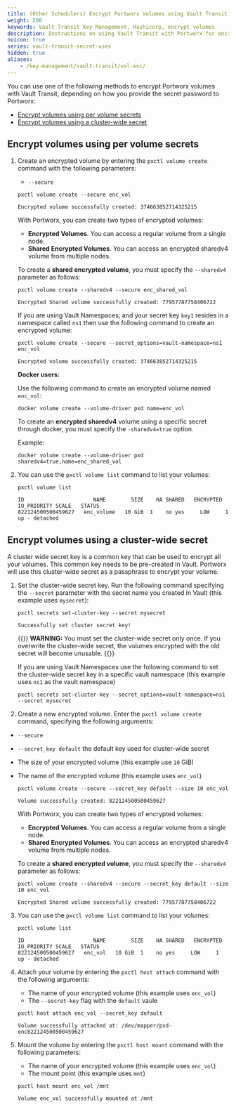 ```yaml
---
title: (Other Schedulers) Encrypt Portworx Volumes using Vault Transit
weight: 200
keywords: Vault Transit Key Management, Hashicorp, encrypt volumes
description: Instructions on using Vault Transit with Portworx for encrypting Portworx Volumes
noicon: true
series: vault-transit-secret-uses
hidden: true
aliases:
    - /key-management/vault-transit/vol-enc/
---
```

You can use one of the following methods to encrypt Portworx volumes with Vault Transit, depending on how you provide the secret password to Portworx:

- [Encrypt volumes using per volume secrets](#encrypt-volumes-using-per-volume-secrets)
- [Encrypt volumes using a cluster-wide secret](#encrypt-volumes-using-a-cluster-wide-secret)

## Encrypt volumes using per volume secrets

<!-- This example assumes the users know how to create a named secret in Vault. I think we need an additional step here.-->

1. Create an encrypted volume by entering the `pxctl volume create` command with the following parameters:

   * `--secure`

    ```text
    pxctl volume create --secure enc_vol
    ```

    ```output
    Encrypted volume successfully created: 374663852714325215
    ```

    With Portworx, you can create two types of encrypted volumes:

   * **Encrypted Volumes**. You can access a regular volume from a single node.
   * **Shared Encrypted Volumes**. You can access an encrypted sharedv4 volume from multiple nodes.

    To create a **shared encrypted volume**, you must specify the `--sharedv4` parameter as follows:

    ```text
    pxctl volume create --sharedv4 --secure enc_shared_vol
    ```

    ```output
    Encrypted Shared volume successfully created: 77957787758406722
    ```

    If you are using Vault Namespaces, and your secret key `key1` resides in a namespace called `ns1` then use the following command to create
    an encrypted volume:


    ```text
    pxctl volume create --secure --secret_options=vault-namespace=ns1 enc_vol
    ```

    ```output
    Encrypted volume successfully created: 374663852714325215
    ```

    **Docker users:**

    Use the following command to create an encrypted volume named `enc_vol`:

    ```text
    docker volume create --volume-driver pxd name=enc_vol
    ```

    To create an **encrypted sharedv4** volume using a specific secret through docker, you must specify the `-sharedv4=true` option.

    Example:

    ```text
    docker volume create --volume-driver pxd sharedv4=true,name=enc_shared_vol
    ```

2. You can use the `pxctl volume list` command to list your volumes:

    ```text
    pxctl volume list
    ```

    ```output
    ID                      NAME        SIZE    HA SHARED   ENCRYPTED   IO_PRIORITY SCALE   STATUS
    822124500500459627   enc_volume   10 GiB  1    no yes     LOW     1   up - detached
    ```


## Encrypt volumes using a cluster-wide secret

A cluster wide secret key is a common key that can be used to encrypt all your volumes. This common key needs to be pre-created in Vault.
Portworx will use this cluster-wide secret as a passphrase to encrypt your volume.

1. Set the cluster-wide secret key. Run the following command specifying the `--secret` parameter with the secret name you created in Vault (this example uses `mysecret`):

    ```text
    pxctl secrets set-cluster-key --secret mysecret
    ```

    ```output
    Successfully set cluster secret key!
    ```
    {{<info>}}
**WARNING:** You must set the cluster-wide secret only once. If you overwrite the cluster-wide secret, the volumes encrypted with the old secret will become unusable.
    {{</info>}}

    
    If you are using Vault Namespaces use the following command to set the cluster-wide secret key in a specific vault namespace (this example uses `ns1` as the vault namespace)

    ```text
    pxctl secrets set-cluster-key --secret_options=vault-namespace=ns1 --secret mysecret
    ```

2. Create a new encrypted volume. Enter the `pxctl volume create` command, specifying the following arguments:
  * `--secure`
  * `--secret_key default` the default key used for cluster-wide secret
  * The size of your encrypted volume (this example use `10` GiB)
  * The name of the encrypted volume (this example uses `enc_vol`)

    ```text
    pxctl volume create --secure --secret_key default --size 10 enc_vol
    ```

    ```output
    Volume successfully created: 822124500500459627
    ```

    With Portworx, you can create two types of encrypted volumes:

    * **Encrypted Volumes**. You can access a regular volume from a single node.
    * **Shared Encrypted Volumes**. You can access an encrypted sharedv4 volume from multiple nodes.

    To create a **shared encrypted volume**, you must specify the `--sharedv4` parameter as follows:

    ```text
    pxctl volume create --sharedv4 --secure --secret_key default --size 10 enc_vol
    ```

    ```output
    Encrypted Shared volume successfully created: 77957787758406722
    ```

3. You can use the `pxctl volume list` command to list your volumes:

    ```text
    pxctl volume list
    ```

    ```output
    ID                      NAME        SIZE    HA SHARED   ENCRYPTED   IO_PRIORITY SCALE   STATUS
    822124500500459627   enc_vol   10 GiB  1    no yes     LOW     1   up - detached
    ```

4. Attach your volume by entering the `pxctl host attach` command with the following arguments:

    * The name of your encrypted volume (this example uses `enc_vol`)
    * The `--secret-key` flag with the `default` vaule


    ```text
    pxctl host attach enc_vol --secret_key default
    ```

    ```output
    Volume successfully attached at: /dev/mapper/pxd-enc822124500500459627
    ```

5. Mount the volume by entering the `pxctl host mount` command with the following parameters:

    * The name of your encrypted volume (this example uses `enc_vol`)
    * The mount point (this example uses `mnt`)

    ```text
    pxctl host mount enc_vol /mnt
    ```

    ```output
    Volume enc_vol successfully mounted at /mnt
    ```
